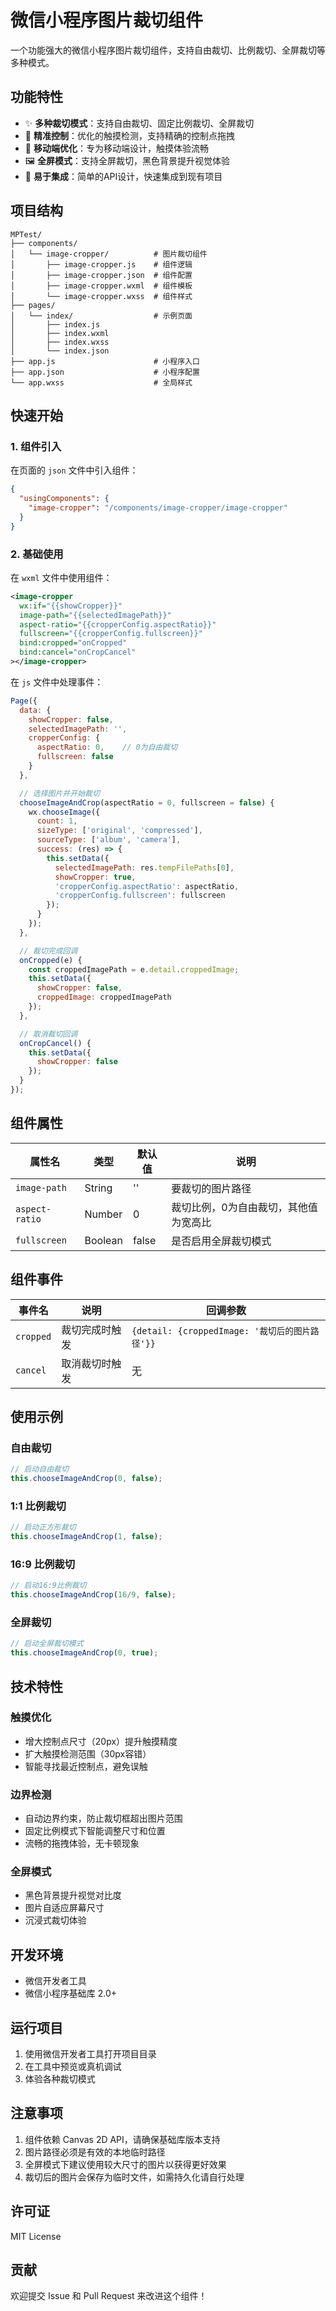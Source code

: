 # 微信小程序图片裁切组件

一个功能强大的微信小程序图片裁切组件，支持自由裁切、比例裁切、全屏裁切等多种模式。

## 功能特性

- ✨ **多种裁切模式**：支持自由裁切、固定比例裁切、全屏裁切
- 🎯 **精准控制**：优化的触摸检测，支持精确的控制点拖拽
- 📱 **移动端优化**：专为移动端设计，触摸体验流畅
- 🖼️ **全屏模式**：支持全屏裁切，黑色背景提升视觉体验
- 🔧 **易于集成**：简单的API设计，快速集成到现有项目

## 项目结构

```
MPTest/
├── components/
│   └── image-cropper/          # 图片裁切组件
│       ├── image-cropper.js    # 组件逻辑
│       ├── image-cropper.json  # 组件配置
│       ├── image-cropper.wxml  # 组件模板
│       └── image-cropper.wxss  # 组件样式
├── pages/
│   └── index/                  # 示例页面
│       ├── index.js
│       ├── index.wxml
│       ├── index.wxss
│       └── index.json
├── app.js                      # 小程序入口
├── app.json                    # 小程序配置
└── app.wxss                    # 全局样式
```

## 快速开始

### 1. 组件引入

在页面的 `json` 文件中引入组件：

```json
{
  "usingComponents": {
    "image-cropper": "/components/image-cropper/image-cropper"
  }
}
```

### 2. 基础使用

在 `wxml` 文件中使用组件：

```xml
<image-cropper
  wx:if="{{showCropper}}"
  image-path="{{selectedImagePath}}"
  aspect-ratio="{{cropperConfig.aspectRatio}}"
  fullscreen="{{cropperConfig.fullscreen}}"
  bind:cropped="onCropped"
  bind:cancel="onCropCancel"
></image-cropper>
```

在 `js` 文件中处理事件：

```javascript
Page({
  data: {
    showCropper: false,
    selectedImagePath: '',
    cropperConfig: {
      aspectRatio: 0,    // 0为自由裁切
      fullscreen: false
    }
  },

  // 选择图片并开始裁切
  chooseImageAndCrop(aspectRatio = 0, fullscreen = false) {
    wx.chooseImage({
      count: 1,
      sizeType: ['original', 'compressed'],
      sourceType: ['album', 'camera'],
      success: (res) => {
        this.setData({
          selectedImagePath: res.tempFilePaths[0],
          showCropper: true,
          'cropperConfig.aspectRatio': aspectRatio,
          'cropperConfig.fullscreen': fullscreen
        });
      }
    });
  },

  // 裁切完成回调
  onCropped(e) {
    const croppedImagePath = e.detail.croppedImage;
    this.setData({
      showCropper: false,
      croppedImage: croppedImagePath
    });
  },

  // 取消裁切回调
  onCropCancel() {
    this.setData({
      showCropper: false
    });
  }
});
```

## 组件属性

| 属性名 | 类型 | 默认值 | 说明 |
|--------|------|--------|------|
| `image-path` | String | '' | 要裁切的图片路径 |
| `aspect-ratio` | Number | 0 | 裁切比例，0为自由裁切，其他值为宽高比 |
| `fullscreen` | Boolean | false | 是否启用全屏裁切模式 |

## 组件事件

| 事件名 | 说明 | 回调参数 |
|--------|------|----------|
| `cropped` | 裁切完成时触发 | `{detail: {croppedImage: '裁切后的图片路径'}}` |
| `cancel` | 取消裁切时触发 | 无 |

## 使用示例

### 自由裁切

```javascript
// 启动自由裁切
this.chooseImageAndCrop(0, false);
```

### 1:1 比例裁切

```javascript
// 启动正方形裁切
this.chooseImageAndCrop(1, false);
```

### 16:9 比例裁切

```javascript
// 启动16:9比例裁切
this.chooseImageAndCrop(16/9, false);
```

### 全屏裁切

```javascript
// 启动全屏裁切模式
this.chooseImageAndCrop(0, true);
```

## 技术特性

### 触摸优化
- 增大控制点尺寸（20px）提升触摸精度
- 扩大触摸检测范围（30px容错）
- 智能寻找最近控制点，避免误触

### 边界检测
- 自动边界约束，防止裁切框超出图片范围
- 固定比例模式下智能调整尺寸和位置
- 流畅的拖拽体验，无卡顿现象

### 全屏模式
- 黑色背景提升视觉对比度
- 图片自适应屏幕尺寸
- 沉浸式裁切体验

## 开发环境

- 微信开发者工具
- 微信小程序基础库 2.0+

## 运行项目

1. 使用微信开发者工具打开项目目录
2. 在工具中预览或真机调试
3. 体验各种裁切模式

## 注意事项

1. 组件依赖 Canvas 2D API，请确保基础库版本支持
2. 图片路径必须是有效的本地临时路径
3. 全屏模式下建议使用较大尺寸的图片以获得更好效果
4. 裁切后的图片会保存为临时文件，如需持久化请自行处理

## 许可证

MIT License

## 贡献

欢迎提交 Issue 和 Pull Request 来改进这个组件！